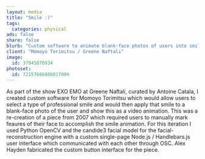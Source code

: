 ```yaml
---
layout: media
title: "Smile :)"
tags:
  categories: physical
ads: false
share: false
blurb: "Custom software to animate blank-face photos of users into smiling photos using  Python OpenCV, Node.js, Handlebars.js, and OSC."
client: "Momoyo Torimitsu / Greene Naftali"
image:
  id: 37945870934
photoset:
  id: 72157666806017009
---
```


As part of the show EXO EMO at Greene Naftali, curated by Antoine Catala, I created custom software for Momoyo Torimitsu which would allow users to select a type of professional smile and would then apply that smile to a blank-face photo of the user and show this as a video animation. This was a re-creation of a piece from 2007 which required users to manually mark feaures of their face to accomplish the smile animation. For this iteration I used Python OpenCV and the candide3 facial model for the facial-reconstruction engine with a custom single-page Node.js / Handlebars.js user interface which communicated with each other through OSC. Alex Hayden fabricated the custom button interface for the piece.